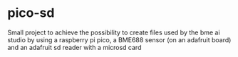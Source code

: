 # pico-sd
Small project to achieve the possibility to create files used by the bme ai studio by using a raspberry pi pico, a BME688 sensor (on an adafruit board) and an adafruit sd reader with a microsd card
